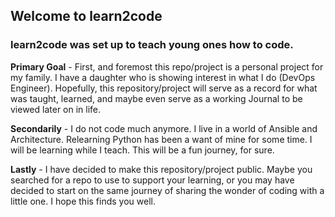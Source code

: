 ## Welcome to learn2code


### learn2code was set up to teach young ones how to code.

**Primary Goal** - First, and foremost this repo/project is a personal project for my family. I have a daughter who is showing interest in what I do (DevOps Engineer). Hopefully, this repository/project will serve as a record for what was taught, learned, and maybe even serve as a working Journal to be viewed later on in life.

**Secondarily** - I do not code much anymore. I live in a world of Ansible and Architecture. Relearning Python has been a want of mine for some time. I will be learning while I teach. This will be a fun journey, for sure.

**Lastly** - I have decided to make this repository/project public. Maybe you searched for a repo to use to support your learning, or you may have decided to start on the same journey of sharing the wonder of coding with a little one. I hope this finds you well.
